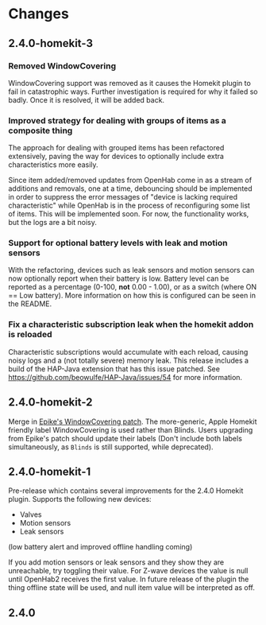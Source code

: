 # Changes

## 2.4.0-homekit-3

### Removed WindowCovering

WindowCovering support was removed as it causes the Homekit plugin to fail in catastrophic ways. Further investigation is required for why it failed so badly. Once it is resolved, it will be added back.

### Improved strategy for dealing with groups of items as a composite thing

The approach for dealing with grouped items has been refactored extensively, paving the way for devices to optionally include extra characteristics more easily.

Since item added/removed updates from OpenHab come in as a stream of additions and removals, one at a time, debouncing should be implemented in order to suppress the error messages of "device is lacking required characteristic" while OpenHab is in the process of reconfiguring some list of items. This will be implemented soon. For now, the functionality works, but the logs are a bit noisy.

### Support for optional battery levels with leak and motion sensors

With the refactoring, devices such as leak sensors and motion sensors can now optionally report when their battery is low. Battery level can be reported as a percentage (0-100, **not** 0.00 - 1.00), or as a switch (where ON == Low battery). More information on how this is configured can be seen in the README.

### Fix a characteristic subscription leak when the homekit addon is reloaded

Characteristic subscriptions would accumulate with each reload, causing noisy logs and a (not totally severe) memory leak. This release includes a build of the HAP-Java extension that has this issue patched. See https://github.com/beowulfe/HAP-Java/issues/54 for more information.


## 2.4.0-homekit-2

Merge in [Epike's WindowCovering patch](https://github.com/epike/openhab2-addons/commit/8a9ca1b2d22f8a8b589dd9e3106ba618471511ab). The more-generic, Apple Homekit friendly label WindowCovering is used rather than Blinds. Users upgrading from Epike's patch should update their labels (Don't include both labels simultaneously, as `Blinds` is still supported, while deprecated).

## 2.4.0-homekit-1

Pre-release which contains several improvements for the 2.4.0 Homekit plugin. Supports the following new devices:

* Valves
* Motion sensors
* Leak sensors

(low battery alert and improved offline handling coming)

If you add motion sensors or leak sensors and they show they are unreachable, try toggling their value. For Z-wave devices the value is null until OpenHab2 receives the first value. In future release of the plugin the thing offline state will be used, and null item value will be interpreted as off.

## 2.4.0
